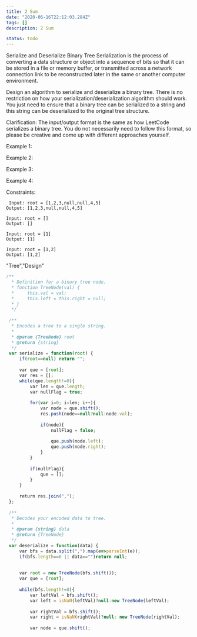 ```yaml
---
title: 2 Sum
date: "2020-06-16T22:12:03.284Z"
tags: []
description: 2 Sum

status: todo
---
```


Serialize and Deserialize Binary Tree
Serialization is the process of converting a data structure or object into a sequence of bits so that it can be stored in a file or memory buffer, or transmitted across a network connection link to be reconstructed later in the same or another computer environment.

Design an algorithm to serialize and deserialize a binary tree. There is no restriction on how your serialization/deserialization algorithm should work. You just need to ensure that a binary tree can be serialized to a string and this string can be deserialized to the original tree structure.

Clarification: The input/output format is the same as how LeetCode serializes a binary tree. You do not necessarily need to follow this format, so please be creative and come up with different approaches yourself.



Example 1:

Example 2:

Example 3:

Example 4:



Constraints:

```
 Input: root = [1,2,3,null,null,4,5]
Output: [1,2,3,null,null,4,5]

```

```
Input: root = []
Output: []

```

```
Input: root = [1]
Output: [1]

```

```
Input: root = [1,2]
Output: [1,2]

```

"Tree","Design"

```javascript
/**
  * Definition for a binary tree node.
  * function TreeNode(val) {
  *     this.val = val;
  *     this.left = this.right = null;
  * }
  */
 ​
 /**
  * Encodes a tree to a single string.
  *
  * @param {TreeNode} root
  * @return {string}
  */
 var serialize = function(root) {
     if(root==null) return "";
     
     var que = [root];
     var res = [];
     while(que.length!=0){
         var len = que.length;
         var nullFlag = true;
         
         for(var i=0; i<len; i++){
             var node = que.shift();
             res.push(node==null?null:node.val);
             
             if(node){
                 nullFlag = false;
                 
                 que.push(node.left);
                 que.push(node.right);
             }
         }
         
         if(nullFlag){
             que = [];
         }
     }
     
     return res.join(",");
 };
 ​
 /**
  * Decodes your encoded data to tree.
  *
  * @param {string} data
  * @return {TreeNode}
  */
 var deserialize = function(data) {
     var bfs = data.split(",").map(e=>parseInt(e));
     if(bfs.length==0 || data=="")return null;
     
     
     var root = new TreeNode(bfs.shift());
     var que = [root];
 ​
     while(bfs.length!=0){
         var leftVal = bfs.shift();
         var left = isNaN(leftVal)?null:new TreeNode(leftVal);
         
         var rightVal = bfs.shift();
         var right = isNaN(rightVal)?null: new TreeNode(rightVal);
         
         var node = que.shift();
 ​
```
